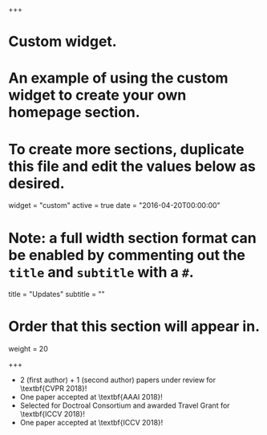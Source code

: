 +++
# Custom widget.
# An example of using the custom widget to create your own homepage section.
# To create more sections, duplicate this file and edit the values below as desired.
widget = "custom"
active = true
date = "2016-04-20T00:00:00"

# Note: a full width section format can be enabled by commenting out the `title` and `subtitle` with a `#`.
title = "Updates"
subtitle = ""

# Order that this section will appear in.
weight = 20

+++

- 2 (first author) + 1 (second author) papers under review for \textbf{CVPR 2018}!
- One paper accepted at \textbf{AAAI 2018}!
- Selected for Doctroal Consortium and awarded Travel Grant for \textbf{ICCV 2018}!
- One paper accepted at \textbf{ICCV 2018}!

